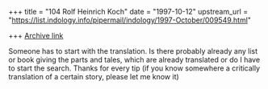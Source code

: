+++
title = "104 Rolf Heinrich Koch"
date = "1997-10-12"
upstream_url = "https://list.indology.info/pipermail/indology/1997-October/009549.html"

+++
[Archive link](https://list.indology.info/pipermail/indology/1997-October/009549.html)

Someone has to start with the translation. Is there probably already any list
or book giving the parts and tales, which are already translated or do I have
to start the search.
Thanks for every tip (if you know somewhere a critically translation of a
certain story, please let me know it)



